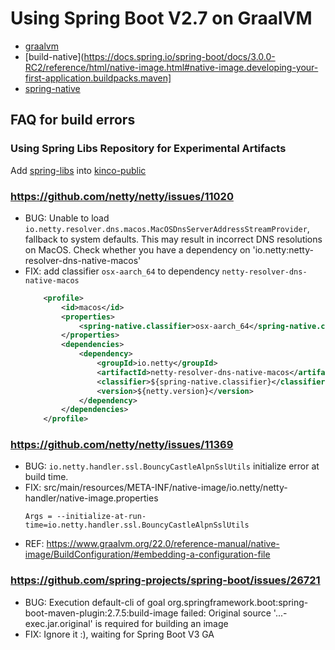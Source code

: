 # Using Spring Boot V2.7 on GraalVM

- [graalvm](https://github.com/graalvm/graalvm-ce-builds/releases)
- [build-native](https://docs.spring.io/spring-boot/docs/3.0.0-RC2/reference/html/native-image.html#native-image.developing-your-first-application.buildpacks.maven]
- [spring-native](https://docs.spring.io/spring-native/docs/current/reference/htmlsingle/)

## FAQ for build errors

### Using Spring Libs Repository for Experimental Artifacts

Add [spring-libs](https://repo.spring.io/libs-release/) into [kinco-public](https://mvn.kinco.top/repository/kinco-public/)


### https://github.com/netty/netty/issues/11020

- BUG: Unable to load `io.netty.resolver.dns.macos.MacOSDnsServerAddressStreamProvider`, fallback to system defaults. This may result in incorrect DNS resolutions on MacOS. Check whether you have a dependency on 'io.netty:netty-resolver-dns-native-macos'
- FIX: add classifier `osx-aarch_64` to dependency `netty-resolver-dns-native-macos`
    ```xml
		<profile>
			<id>macos</id>
			<properties>
				<spring-native.classifier>osx-aarch_64</spring-native.classifier>
			</properties>
			<dependencies>
				<dependency>
					<groupId>io.netty</groupId>
					<artifactId>netty-resolver-dns-native-macos</artifactId>
					<classifier>${spring-native.classifier}</classifier>
					<version>${netty.version}</version>
				</dependency>
			</dependencies>
		</profile>
    ```


### https://github.com/netty/netty/issues/11369

- BUG: `io.netty.handler.ssl.BouncyCastleAlpnSslUtils` initialize error at build time.
- FIX: src/main/resources/META-INF/native-image/io.netty/netty-handler/native-image.properties
    ```properties
    Args = --initialize-at-run-time=io.netty.handler.ssl.BouncyCastleAlpnSslUtils
    ```
- REF: https://www.graalvm.org/22.0/reference-manual/native-image/BuildConfiguration/#embedding-a-configuration-file


### https://github.com/spring-projects/spring-boot/issues/26721

- BUG: Execution default-cli of goal org.springframework.boot:spring-boot-maven-plugin:2.7.5:build-image failed: Original source '...-exec.jar.original' is required for building an image
- FIX: Ignore it :), waiting for Spring Boot V3 GA
